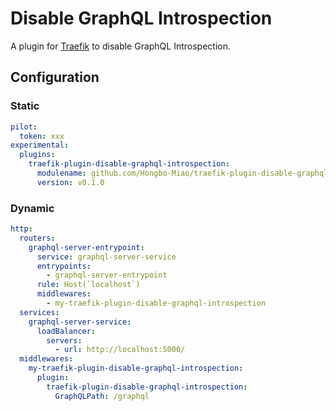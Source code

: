 # Disable GraphQL Introspection

A plugin for [Traefik](https://github.com/traefik/traefik) to disable GraphQL Introspection.

## Configuration


### Static

```yaml
pilot:
  token: xxx
experimental:
  plugins:
    traefik-plugin-disable-graphql-introspection:
      modulename: github.com/Hongbo-Miao/traefik-plugin-disable-graphql-introspection
      version: v0.1.0
```

### Dynamic

```yaml
http:
  routers:
    graphql-server-entrypoint:
      service: graphql-server-service
      entrypoints:
        - graphql-server-entrypoint
      rule: Host(`localhost`)
      middlewares:
        - my-traefik-plugin-disable-graphql-introspection
  services:
    graphql-server-service:
      loadBalancer:
        servers:
          - url: http://localhost:5000/
  middlewares:
    my-traefik-plugin-disable-graphql-introspection:
      plugin:
        traefik-plugin-disable-graphql-introspection:
          GraphQLPath: /graphql
```
